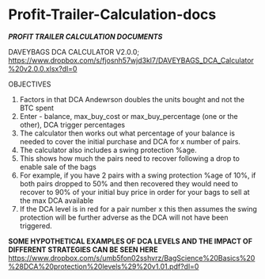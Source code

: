 # Profit-Trailer-Calculation-docs

*******PROFIT TRAILER CALCULATION DOCUMENTS*******

DAVEYBAGS DCA CALCULATOR V2.0.0;
https://www.dropbox.com/s/fjosnh57wjd3kl7/DAVEYBAGS_DCA_Calculator%20v2.0.0.xlsx?dl=0

OBJECTIVES
1.	Factors in that DCA Andewrson doubles the units bought and not the BTC spent
2.	Enter - balance, max_buy_cost or max_buy_percentage (one or the other), DCA trigger percentages
3.	The calculator then works out what percentage of your balance is needed to cover the initial purchase and DCA for x number of pairs.
4.	The calculator also includes a swing protection %age.
5.	This shows how much the pairs need to recover following a drop to enable sale of the bags
6.	For example, if you have 2 pairs with a swing protection %age of 10%, if both pairs dropped to 50% and then recovered they would need to recover to 90% of your initial buy price in order for your bags to sell at the max DCA available
7.	If the DCA level is in red for a pair number x this then assumes the swing protection will be further adverse as the DCA will not have been triggered.

******SOME HYPOTHETICAL EXAMPLES OF DCA LEVELS AND THE IMPACT OF DIFFERENT STRATEGIES CAN BE SEEN HERE******
https://www.dropbox.com/s/umb5fon02sshvrz/BagScience%20Basics%20%28DCA%20protection%20levels%29%20v1.01.pdf?dl=0
